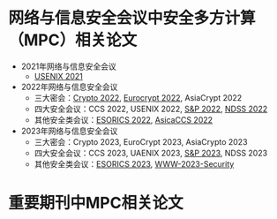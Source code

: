 # 网络与信息安全会议中安全多方计算（MPC）相关论文
+ 2021年网络与信息安全会议
  + [USENIX 2021](https://www.usenix.org/conference/usenixsecurity21)
+ 2022年网络与信息安全会议
  + 三大密会：[Crypto 2022](https://github.com/Stu-Yang/HITSZ-SecurityGroup-MPC/tree/main/mpc/mpc-research/conferences%26journals/Crypto-2022), [Eurocrypt 2022](https://github.com/Stu-Yang/HITSZ-SecurityGroup-MPC/tree/main/mpc/mpc-research/conferences%26journals/Eurocrypt-2022), AsiaCrypt 2022
  + 四大安全会议：CCS 2022, USENIX 2022, [S&P 2022](https://github.com/Stu-Yang/HITSZ-SecurityGroup-MPC/tree/main/mpc/mpc-research/conferences%26journals/S&P-2022), [NDSS 2022](https://github.com/Stu-Yang/HITSZ-SecurityGroup-MPC/tree/main/mpc/mpc-research/conferences%26journals/NDSS-2022)
  + 其他安全类会议：[ESORICS 2022](https://github.com/Stu-Yang/HITSZ-SecurityGroup-MPC/tree/main/mpc/mpc-research/conferences%26journals/ESORICS-2022), [AsicaCCS 2022](https://github.com/Stu-Yang/HITSZ-SecurityGroup-MPC/tree/main/mpc/mpc-research/conferences%26journals/AsiaCCS-2022)
+ 2023年网络与信息安全会议
  + 三大密会：Crypto 2023, EuroCrypt 2023, AsiaCrypto 2023
  + 四大安全会议：CCS 2023, UAENIX 2023, [S&P 2023](https://github.com/Stu-Yang/HITSZ-SecurityGroup-MPC/tree/main/mpc/mpc-research/conferences%26journals/S%26P-2023), NDSS 2023
  + 其他安全类会议：[ESORICS 2023](https://github.com/Stu-Yang/HITSZ-SecurityGroup-MPC/tree/main/mpc/mpc-research/conferences%26journals/ESORICS-2023), [WWW-2023-Security](https://github.com/Stu-Yang/HITSZ-SecurityGroup-MPC/tree/main/mpc/mpc-research/conferences%26journals/WWW-2023-Security)



# 重要期刊中MPC相关论文
